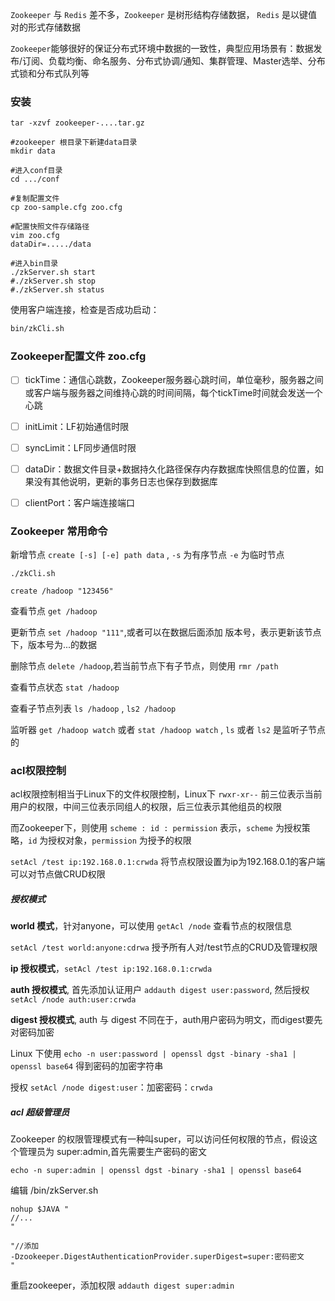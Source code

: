 

`Zookeeper` 与 `Redis`  差不多，`Zookeeper` 是树形结构存储数据， `Redis` 是以键值对的形式存储数据



`Zookeeper`能够很好的保证分布式环境中数据的一致性，典型应用场景有：数据发布/订阅、负载均衡、命名服务、分布式协调/通知、集群管理、Master选举、分布式锁和分布式队列等







### 安装

```shell
tar -xzvf zookeeper-....tar.gz

#zookeeper 根目录下新建data目录
mkdir data

#进入conf目录
cd .../conf

#复制配置文件
cp zoo-sample.cfg zoo.cfg

#配置快照文件存储路径
vim zoo.cfg
dataDir=...../data

#进入bin目录
./zkServer.sh start
#./zkServer.sh stop
#./zkServer.sh status

```



使用客户端连接，检查是否成功启动：

```bash
bin/zkCli.sh
```









### Zookeeper配置文件 zoo.cfg 

- [ ] tickTime：通信心跳数，Zookeeper服务器心跳时间，单位毫秒，服务器之间或客户端与服务器之间维持心跳的时间间隔，每个tickTime时间就会发送一个心跳

- [ ] initLimit：LF初始通信时限

- [ ] syncLimit：LF同步通信时限

- [ ] dataDir：数据文件目录+数据持久化路径保存内存数据库快照信息的位置，如果没有其他说明，更新的事务日志也保存到数据库

- [ ] clientPort：客户端连接端口









### Zookeeper 常用命令

新增节点  `create [-s] [-e] path data` , `-s` 为有序节点  `-e` 为临时节点
```shell
./zkCli.sh

create /hadoop "123456"
```

查看节点  `get /hadoop`

更新节点  `set /hadoop "111"`,或者可以在数据后面添加 版本号，表示更新该节点下，版本号为...的数据

删除节点  `delete /hadoop`,若当前节点下有子节点，则使用  `rmr /path`

查看节点状态  `stat /hadoop`

查看子节点列表 `ls /hadoop` ,  `ls2 /hadoop`

监听器 `get /hadoop watch`  或者  `stat /hadoop watch` , `ls` 或者 `ls2` 是监听子节点的












###  acl权限控制

acl权限控制相当于Linux下的文件权限控制，Linux下 `rwxr-xr--` 前三位表示当前用户的权限，中间三位表示同组人的权限，后三位表示其他组员的权限

而Zookeeper下，则使用  `scheme : id : permission`  表示，`scheme` 为授权策略，`id` 为授权对象，`permission`  为授予的权限

`setAcl /test ip:192.168.0.1:crwda`  将节点权限设置为ip为192.168.0.1的客户端可以对节点做CRUD权限







##### 授权模式

**world 模式**，针对anyone，可以使用  `getAcl /node` 查看节点的权限信息

`setAcl /test world:anyone:cdrwa` 授予所有人对/test节点的CRUD及管理权限



**ip 授权模式**，`setAcl /test ip:192.168.0.1:crwda`



**auth 授权模式**, 首先添加认证用户  `addauth digest user:password`, 然后授权 `setAcl /node auth:user:crwda`



**digest 授权模式**, auth 与 digest 不同在于，auth用户密码为明文，而digest要先对密码加密

Linux 下使用  `echo -n user:password | openssl dgst -binary -sha1 | openssl base64`  得到密码的加密字符串



授权  `setAcl /node digest:user`：加密密码：`crwda`







##### acl 超级管理员

Zookeeper 的权限管理模式有一种叫super，可以访问任何权限的节点，假设这个管理员为 super:admin,首先需要生产密码的密文

`echo -n super:admin | openssl dgst -binary -sha1 | openssl base64`

编辑  /bin/zkServer.sh 
```shell
nohup $JAVA "
//...
"

"//添加
-Dzookeeper.DigestAuthenticationProvider.superDigest=super:密码密文
"
```

重启zookeeper，添加权限 `addauth digest super:admin`

